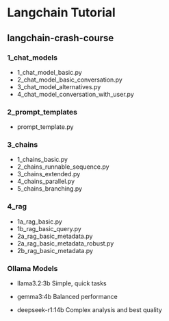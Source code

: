 # Langchain Tutorial

## langchain-crash-course

### 1_chat_models

- 1_chat_model_basic.py
- 2_chat_model_basic_conversation.py
- 3_chat_model_alternatives.py
- 4_chat_model_conversation_with_user.py

### 2_prompt_templates

- prompt_template.py

### 3_chains

- 1_chains_basic.py
- 2_chains_runnable_sequence.py
- 3_chains_extended.py
- 4_chains_parallel.py
- 5_chains_branching.py

### 4_rag

- 1a_rag_basic.py
- 1b_rag_basic_query.py
- 2a_rag_basic_metadata.py
- 2a_rag_basic_metadata_robust.py
- 2b_rag_basic_metadata.py

### Ollama Models

- llama3.2:3b Simple, quick tasks

- gemma3:4b Balanced performance

- deepseek-r1:14b Complex analysis and best quality
